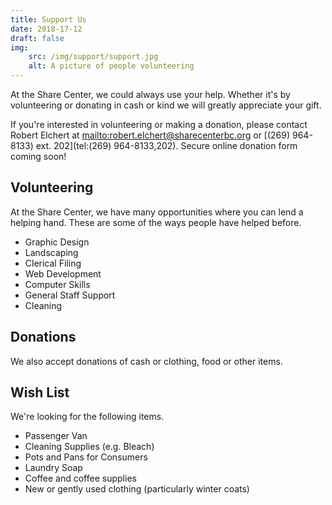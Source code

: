 ```yaml
---
title: Support Us
date: 2018-17-12
draft: false
img:
    src: /img/support/support.jpg
    alt: A picture of people volunteering
---
```

At the Share Center, we could always use your help. Whether it's by volunteering or donating in cash or kind we will greatly appreciate your gift.

If you're interested in volunteering or making a donation, please contact Robert Elchert at <mailto:robert.elchert@sharecenterbc.org> or [(269) 964-8133) ext. 202](tel:(269) 964-8133,202). Secure online donation form coming soon!

## Volunteering

At the Share Center, we have many opportunities where you can lend a helping hand. These are some of the ways people have helped before.

* Graphic Design
* Landscaping
* Clerical Filing
* Web Development
* Computer Skills
* General Staff Support
* Cleaning 

## Donations

We also accept donations of cash or clothing, food or other items.

## Wish List
We're looking for the following items.

* Passenger Van
* Cleaning Supplies (e.g. Bleach)
* Pots and Pans for Consumers
* Laundry Soap
* Coffee and coffee supplies
* New or gently used clothing (particularly winter coats)

